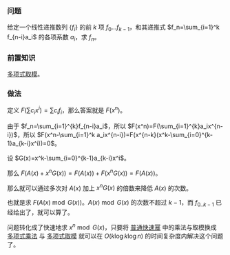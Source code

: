 ### 问题

给定一个线性递推数列 $\{f_i\}$ 的前 $k$ 项 $f_0\dots f_{k-1}$，和其递推式 $f_n=\sum_{i=1}^k f_{n-i}a_i$ 的各项系数 $a_i$，求 $f_n$。

### 前置知识

[多项式取模](./poly/div-mod.md)。

### 做法

定义 $F(\sum c_ix^i)=\sum c_if_i$，那么答案就是 $F(x^n)$。

由于 $f_n=\sum_{i=1}^{k}f_{n-i}a_i$，所以 $F(x^n)=F(\sum_{i=1}^{k}a_ix^{n-i})$，所以 $F(x^n-\sum_{i=1}^k a_ix^{n-i})=F(x^{n-k}(x^k-\sum_{i=0}^{k-1}a_{k-i}x^i))=0$。

设 $G(x)=x^k-\sum_{i=0}^{k-1}a_{k-i}x^i$。

那么 $F(A(x)+x^nG(x))=F(A(x))+F(x^nG(x))=F(A(x))$。

那么就可以通过多次对 $A(x)$ 加上 $x^nG(x)$ 的倍数来降低 $A(x)$ 的次数。

也就是求 $F(A(x)\bmod G(x))$。$A(x)\bmod G(x)$ 的次数不超过 $k-1$，而 $f_{0..k-1}$ 已经给出了，就可以算了。

问题转化成了快速地求 $x^n\bmod G(x)$，只要将 [普通快速幂](./quick-pow.md) 中的乘法与取模换成 [多项式乘法](./poly/ntt.md) 与 [多项式取模](./poly/div-mod.md) 就可以在 $O(k\log k\log n)$ 的时间复杂度内解决这个问题了。
